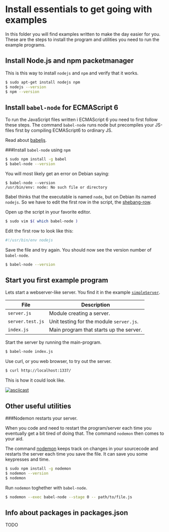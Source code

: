 Install essentials to get going with examples
===============================================

In this folder you will find examples written to make the day easier for you. These are the steps to install the program and utilities you need to run the example programs.



Install Node.js and npm packetmanager
------------------------------------------------

This is this way to install `nodejs` and `npm` and verify that it works.

```bash
$ sudo apt-get install nodejs npm
$ nodejs --version
$ npm --version
```



Install `babel-node` for ECMAScript 6
------------------------------------------------

To run the JavaScript files written i ECMAScript 6 you need to first follow these steps. The command `babel-node` runs node but precompiles your JS-files first by compiling ECMAScript6 to ordinary JS.

Read about [babeljs](https://babeljs.io/).


###Install `babel-node` using `npm`

```bash
$ sudo npm install -g babel
$ babel-node --version
```

You will most likely get an error on Debian saying:

```
$ babel-node --version
/usr/bin/env: node: No such file or directory
```

Babel thinks that the executable is named `node`, but on Debian its named `nodejs`. So we have to edit the first row in the script, the [shebang-row](https://en.wikipedia.org/wiki/Shebang_%28Unix%29).  

Open up the script in your favorite editor.

```bash
$ sudo vim $( which babel-node )
```

Edit the first row to look like this:

```bash
#!/usr/bin/env nodejs
```

Save the file and try again. You should now see the version number of `babel-node`.

```bash
$ babel-node --version
```



Start you first example program
------------------------------------------------

Lets start a webserver-like server. You find it in the example [`simpleServer`](simpleServer).

| File              | Description |
|-------------------|-------------|
| `server.js`       | Module creating a server. |
| `server.test.js`  | Unit testing for the module `server.js`. |
| `index.js`        | Main program that starts up the server. |

Start the server by running the main-program.

```bash
$ babel-node index.js
```

Use curl, or you web browser, to try out the server.

```bash
$ curl http://localhost:1337/
```

This is how it could look like.

[![asciicast](https://asciinema.org/a/22554.png)](https://asciinema.org/a/22554)



Other useful utilities
------------------------------------------------



###Nodemon restarts your server.

When you code and need to restart the program/server each time you eventually get a bit tired of doing that. The command `nodemon` then comes to your aid.

The command [nodemon](http://nodemon.io/) keeps track on changes in your sourcecode and restarts the server each time you save the file. It can save you some keypresses and time.

```bash
$ sudo npm install -g nodemon
$ nodemon --version
$ nodemon
```

Run `nodemon` toghether with `babel-node`.

```bash
$ nodemon --exec babel-node --stage 0 -- path/to/file.js
```



Info about packages in packages.json
------------------------------------------------

 TODO
